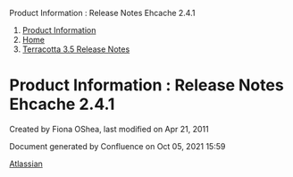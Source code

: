 Product Information : Release Notes Ehcache 2.4.1  

1.  [Product Information](index.html)
2.  [Home](Home.html)
3.  [Terracotta 3.5 Release Notes](Terracotta-3.5-Release-Notes.html)

Product Information : Release Notes Ehcache 2.4.1
=================================================

Created by Fiona OShea, last modified on Apr 21, 2011

Document generated by Confluence on Oct 05, 2021 15:59

[Atlassian](http://www.atlassian.com/)
